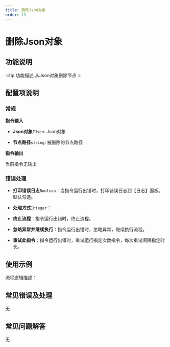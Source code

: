 ```yaml
---
title: 删除Json对象
order: 13
---
```


# 删除Json对象

## 功能说明

:::tip 功能描述
从Json对象删除节点
:::

## 配置项说明

### 常规

**指令输入**

- **Json对象**`TJson`: Json对象

- **节点路径**`string`: 被删除的节点路径


**指令输出**

当前指令无输出

### 错误处理

- **打印错误日志**`Boolean`：当指令运行出错时，打印错误日志到【日志】面板。默认勾选。

- **处理方式**`Integer`：

 - **终止流程**：指令运行出错时，终止流程。

 - **忽略异常并继续执行**：指令运行出错时，忽略异常，继续执行流程。

 - **重试此指令**：指令运行出错时，重试运行指定次数指令，每次重试间隔指定时长。

## 使用示例

流程逻辑描述：

## 常见错误及处理

无

## 常见问题解答

无

